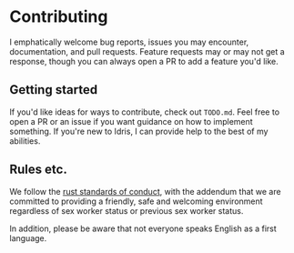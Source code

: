 # Contributing

I emphatically welcome bug reports, issues you may encounter, documentation, and
pull requests. Feature requests may or may not get a response, though you can
always open a PR to add a feature you'd like.

## Getting started

If you'd like ideas for ways to contribute, check out `TODO.md`. Feel free to
open a PR or an issue if you want guidance on how to implement something. If
you're new to Idris, I can provide help to the best of my abilities.

## Rules etc.
We follow the [rust standards of
conduct](https://www.rust-lang.org/en-US/conduct.html), with the addendum that
we are committed to providing a friendly, safe and welcoming environment
regardless of sex worker status or previous sex worker status.

In addition, please be aware that not everyone speaks English as a first
language.
